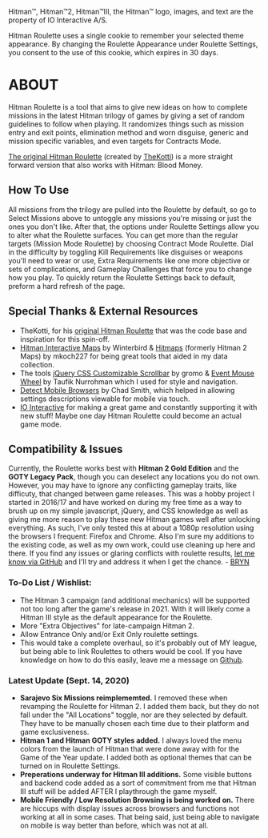 Hitman™, Hitman™2, Hitman™III, the Hitman™ logo, images, and text are the property of IO Interactive A/S.

Hitman Roulette uses a single cookie to remember your selected theme appearance. By changing the Roulette Appearance under Roulette Settings, you consent to the use of this cookie, which expires in 30 days.

# ABOUT

Hitman Roulette is a tool that aims to give new ideas on how to complete missions in the latest Hitman trilogy of games by giving a set of random guidelines to follow when playing. It randomizes things such as mission entry and exit points, elimination method and worn disguise, generic and mission specific variables, and even targets for Contracts Mode.

[The original Hitman Roulette](https://thekotti.github.io/about.html) (created by [TheKotti](https://twitter.com/TheKotti)) is a more straight forward version that also works with Hitman: Blood Money.

## How To Use

All missions from the trilogy are pulled into the Roulette by default, so go to Select Missions above to untoggle any missions you're missing or just the ones you don't like.
After that, the options under Roulette Settings allow you to alter what the Roulette surfaces. You can get more than the regular targets (Mission Mode Roulette) by choosing Contract Mode Roulette. Dial in the difficulty by toggling Kill Requirements like disguises or weapons you'll need to wear or use, Extra Requirements like one more objective or sets of complications, and Gameplay Challenges that force you to change how you play.
To quickly return the Roulette Settings back to default, preform a hard refresh of the page.

## Special Thanks & External Resources
* TheKotti, for his [original Hitman Roulette](https://thekotti.github.io/about.html) that was the code base and inspiration for this spin-off.
* [Hitman Interactive Maps](http://hitmanmaps.com/) by Winterbird & [Hitmaps](https://www.hitmaps.com/) (formerly Hitman 2 Maps) by mkoch227 for being great tools that aided in my data collection.
* The tools [jQuery CSS Customizable Scrollbar](https://github.com/gromo/jquery.scrollbar) by gromo & [Event Mouse Wheel](https://www.dte.web.id/2013/02/event-mouse-wheel.html) by Taufik Nurrohman which I used for style and navigation.
* [Detect Mobile Browsers](http://detectmobilebrowsers.com/) by Chad Smith, which helped in allowing settings descriptions viewable for mobile via touch.
* [IO Interactive](https://www.ioi.dk/) for making a great game and constantly supporting it with new stuff! Maybe one day Hitman Roulette could become an actual game mode.

## Compatibility & Issues

Currently, the Roulette works best with **Hitman 2 Gold Edition** and the **GOTY Legacy Pack**, though you can deselect any locations you do not own. However, you may have to ignore any conflicting gameplay traits, like difficuty, that changed between game releases.
This was a hobby project I started in 2016/17 and have worked on during my free time as a way to brush up on my simple javascript, jQuery, and CSS knowledge as well as giving me more reason to play these new Hitman games well after unlocking everything. As such, I've only tested this at about a 1080p resolution using the browsers I frequent: Firefox and Chrome. Also I'm sure my additions to the existing code, as well as my own work, could use cleaning up here and there. If you find any issues or glaring conflicts with roulette results, [let me know via GitHub](https://github.com/BRYN4444/HitmanRoulette/issues) and I'll try and address it when I get the chance. - [BRYN](http://bryn.info/)

### To-Do List / Wishlist:
* The Hitman 3 campaign (and additional mechanics) will be supported not too long after the game's release in 2021. With it will likely come a Hitman III style as the default appearance for the Roulette.
* More "Extra Objectives" for late-campaign Hitman 2.
* Allow Entrance Only and/or Exit Only roulette settings.
* This would take a complete overhaul, so it's probably out of MY league, but being able to link Roulettes to others would be cool. If you have knowledge on how to do this easily, leave me a message on [Github](https://github.com/BRYN4444/HitmanRoulette/issues).

### Latest Update (Sept. 14, 2020)
* **Sarajevo Six Missions reimplememted.** I removed these when revamping the Roulette for Hitman 2. I added them back, but they do not fall under the "All Locations" toggle, nor are they selected by default. They have to be manually chosen each time due to their platform and game exclusiveness.
* **Hitman 1 and Hitman GOTY styles added.** I always loved the menu colors from the launch of Hitman that were done away with for the Game of the Year update. I added both as optional themes that can be turned on in Roulette Settings.
* **Preperations underway for Hitman III additions.** Some visible buttons and backend code added as a sort of commitment from me that Hitman III stuff will be added AFTER I playthrough the game myself. 
* **Mobile Friendly / Low Resolution Browsing is being worked on.** There are hiccups with display issues across browsers and functions not working at all in some cases. That being said, just being able to navigate on mobile is way better than before, which was not at all.